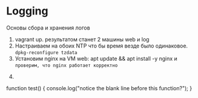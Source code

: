 # Logging
Основы сбора и хранения логов 
1. vagrant up. результатом станет 2 машины web и log
2. Настраиваем на обоих NTP что бы время везде было одинаковое.  ``` dpkg-reconfigure tzdata ```
3. Установим nginx на VM web: apt update && apt install -y nginx  и ``` проверим, что nginx работает корректно ```
4. ```
function test() {
    console.log("notice the blank line before this function?");
}
``` 
 

